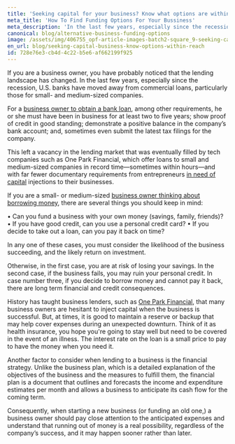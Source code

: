 ```yaml
---
title: 'Seeking capital for your business? Know what options are within reach'
meta_title: 'How To Find Funding Options For Your Bussiness'
meta_description: 'In the last few years, especially since the recession, U.S. banks have moved away from commercial loans, particularly those for small- and medium-sized companies.'
canonical: blog/alternative-business-funding-options
image: /assets/img/406755_opf-article-images-batch2-square_9-seeking-capital-for-your-business--know-what-options-are-within-reach.png
en_url: blog/seeking-capital-business-know-options-within-reach
id: 728e76e3-cb4d-4c22-b5e6-af662199f925
---
```

If you are a business owner, you have probably noticed that the lending landscape has changed. In the last few years, especially since the recession, U.S. banks have moved away from commercial loans, particularly those for small- and medium-sized companies.

For a [business owner to obtain a bank loan](https://www.oneparkfinancial.com/blog/working-capital-matters-to-a-small-business-owner), among other requirements, he or she must have been in business for at least two to five years; show proof of credit in good standing; demonstrate a positive balance in the company’s bank account; and, sometimes even submit the latest tax filings for the company.

This left a vacancy in the lending market that was eventually filled by tech companies such as One Park Financial, which offer loans to small and medium-sized companies in record time—sometimes within hours—and with far fewer documentary requirements from entrepreneurs [in need of capital](https://www.oneparkfinancial.com/pre-qualification) injections to their businesses.

If you are a small- or medium-sized [business owner thinking about borrowing money](https://www.oneparkfinancial.com/blog/alternative-business-funding-options), there are several things you should keep in mind:

•	Can you fund a business with your own money (savings, family, friends)?
•	If you have good credit, can you use a personal credit card?
•	If you decide to take out a loan, can you pay it back on time?

In any one of these cases, you must consider the likelihood of the business succeeding, and the likely return on investment.

Otherwise, in the first case, you are at risk of losing your savings. In the second case, if the business fails, you may ruin your personal credit. In case number three, if you decide to borrow money and cannot pay it back, there are long term financial and credit consequences.

History has taught business lenders, such as [One Park Financial](https://www.oneparkfinancial.com/), that many business owners are hesitant to inject capital when the business is successful.  But, at times, it is good to maintain a reserve or backup that may help cover expenses during an unexpected downturn. Think of it as health insurance, you hope you're going to stay well but need to be covered in the event of an illness. The interest rate on the loan is a small price to pay to have the money when you need it. 

Another factor to consider when lending to a business is the financial strategy. Unlike the business plan, which is a detailed explanation of the objectives of the business and the measures to fulfill them, the financial plan is a document that outlines and forecasts the income and expenditure estimates per month and allows a business to anticipate its cash flow for the coming term.

Consequently, when starting a new business (or funding an old one,) a business owner should pay close attention to the anticipated expenses and understand that running out of money is a real possibility, regardless of the company’s success, and it may happen sooner rather than later.